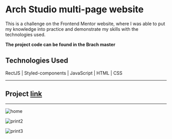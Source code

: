 # Arch Studio multi-page website

<p>This is a challenge on the Frontend Mentor website, where I was able to put my knowledge into practice and demonstrate my skills with the technologies used.</p>
<b>The project code can be found in the Brach master</b>

<h2>Technologies Used</h2>

RectJS | Styled-components | JavaScript | HTML | CSS
<hr>
<h2>Project <a href="https://magical-daffodil-dbe1bc.netlify.app/">link</a></h2>
<hr>

![home](https://user-images.githubusercontent.com/88563801/211187184-e15cdb5e-2c3c-4a64-9fc3-896af96312d6.PNG)

![print2](https://user-images.githubusercontent.com/88563801/211187186-b1c1b664-6629-48c1-a921-1f9054c93910.PNG)

![print3](https://user-images.githubusercontent.com/88563801/211187190-856f500c-588f-41ca-b082-9b486828c997.PNG)
